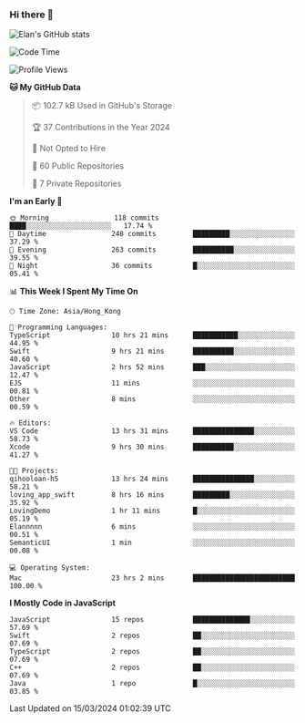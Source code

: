 ### Hi there 👋

![Elan's GitHub stats](https://github-readme-stats.vercel.app/api?username=elaninhust&rank_icon=github)

<!--START_SECTION:waka-->
![Code Time](http://img.shields.io/badge/Code%20Time-80%20hrs%2016%20mins-blue)

![Profile Views](http://img.shields.io/badge/Profile%20Views-10-blue)

**🐱 My GitHub Data** 

> 📦 102.7 kB Used in GitHub's Storage 
 > 
> 🏆 37 Contributions in the Year 2024
 > 
> 🚫 Not Opted to Hire
 > 
> 📜 60 Public Repositories 
 > 
> 🔑 7 Private Repositories 
 > 
**I'm an Early 🐤** 

```text
🌞 Morning                118 commits         ████░░░░░░░░░░░░░░░░░░░░░   17.74 % 
🌆 Daytime                248 commits         █████████░░░░░░░░░░░░░░░░   37.29 % 
🌃 Evening                263 commits         ██████████░░░░░░░░░░░░░░░   39.55 % 
🌙 Night                  36 commits          █░░░░░░░░░░░░░░░░░░░░░░░░   05.41 % 
```


📊 **This Week I Spent My Time On** 

```text
🕑︎ Time Zone: Asia/Hong_Kong

💬 Programming Languages: 
TypeScript               10 hrs 21 mins      ███████████░░░░░░░░░░░░░░   44.95 % 
Swift                    9 hrs 21 mins       ██████████░░░░░░░░░░░░░░░   40.60 % 
JavaScript               2 hrs 52 mins       ███░░░░░░░░░░░░░░░░░░░░░░   12.47 % 
EJS                      11 mins             ░░░░░░░░░░░░░░░░░░░░░░░░░   00.81 % 
Other                    8 mins              ░░░░░░░░░░░░░░░░░░░░░░░░░   00.59 % 

🔥 Editors: 
VS Code                  13 hrs 31 mins      ███████████████░░░░░░░░░░   58.73 % 
Xcode                    9 hrs 30 mins       ██████████░░░░░░░░░░░░░░░   41.27 % 

🐱‍💻 Projects: 
qihooloan-h5             13 hrs 24 mins      ███████████████░░░░░░░░░░   58.21 % 
loving_app_swift         8 hrs 16 mins       █████████░░░░░░░░░░░░░░░░   35.92 % 
LovingDemo               1 hr 11 mins        █░░░░░░░░░░░░░░░░░░░░░░░░   05.19 % 
Elannnnn                 6 mins              ░░░░░░░░░░░░░░░░░░░░░░░░░   00.51 % 
SemanticUI               1 min               ░░░░░░░░░░░░░░░░░░░░░░░░░   00.08 % 

💻 Operating System: 
Mac                      23 hrs 2 mins       █████████████████████████   100.00 % 
```

**I Mostly Code in JavaScript** 

```text
JavaScript               15 repos            ██████████████░░░░░░░░░░░   57.69 % 
Swift                    2 repos             ██░░░░░░░░░░░░░░░░░░░░░░░   07.69 % 
TypeScript               2 repos             ██░░░░░░░░░░░░░░░░░░░░░░░   07.69 % 
C++                      2 repos             ██░░░░░░░░░░░░░░░░░░░░░░░   07.69 % 
Java                     1 repo              █░░░░░░░░░░░░░░░░░░░░░░░░   03.85 % 
```




 Last Updated on 15/03/2024 01:02:39 UTC
<!--END_SECTION:waka-->
